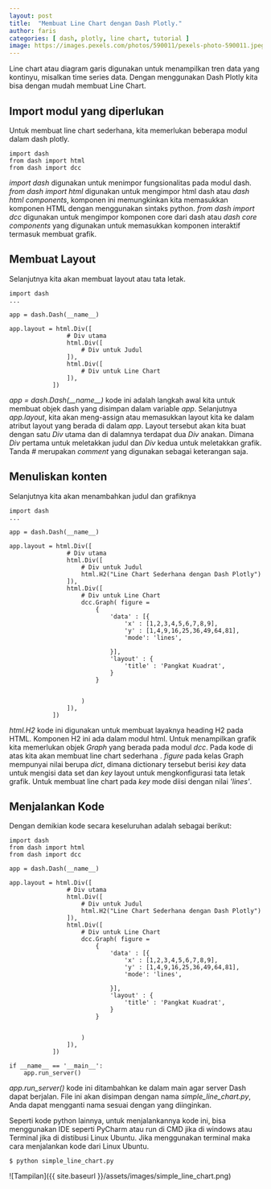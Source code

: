 ```yaml
---
layout: post
title:  "Membuat Line Chart dengan Dash Plotly."
author: faris
categories: [ dash, plotly, line chart, tutorial ]
image: https://images.pexels.com/photos/590011/pexels-photo-590011.jpeg
---
```


Line chart atau diagram garis digunakan untuk menampilkan tren data yang kontinyu, misalkan time series data. Dengan menggunakan Dash Plotly kita bisa dengan mudah membuat Line Chart.


## Import modul yang diperlukan

Untuk membuat line chart sederhana, kita memerlukan beberapa modul dalam dash plotly.

```
import dash
from dash import html
from dash import dcc
```

*import dash* digunakan untuk menimpor fungsionalitas pada modul dash. *from dash import html* digunakan untuk mengimpor html dash atau *dash html components*, komponen ini memungkinkan kita memasukkan komponen HTML dengan menggunakan sintaks python. *from dash import dcc* digunakan untuk mengimpor komponen core dari dash atau *dash core components* yang digunakan untuk memasukkan komponen interaktif termasuk membuat grafik.

## Membuat Layout

Selanjutnya kita akan membuat layout atau tata letak.

```
import dash
...

app = dash.Dash(__name__)

app.layout = html.Div([
				# Div utama
				html.Div([
					# Div untuk Judul
				]),
				html.Div([
					# Div untuk Line Chart
				]),
			])

```

*app = dash.Dash(\_\_name\_\_)* kode ini adalah langkah awal kita untuk membuat objek dash yang disimpan dalam variable *app*. Selanjutnya *app.layout*, kita akan meng-assign atau memasukkan layout kita ke dalam atribut layout yang berada di dalam *app*. Layout tersebut akan kita buat dengan satu *Div* utama dan di dalamnya terdapat dua *Div* anakan. Dimana *Div* pertama untuk meletakkan judul dan *Div* kedua untuk meletakkan grafik. Tanda *#* merupakan *comment* yang digunakan sebagai keterangan saja.

## Menuliskan konten

Selanjutnya kita akan menambahkan judul dan grafiknya

```
import dash
...

app = dash.Dash(__name__)

app.layout = html.Div([
				# Div utama
				html.Div([
					# Div untuk Judul
					html.H2("Line Chart Sederhana dengan Dash Plotly")
				]),
				html.Div([
					# Div untuk Line Chart
					dcc.Graph( figure =
						{
							'data' : [{
								'x' : [1,2,3,4,5,6,7,8,9],
								'y' : [1,4,9,16,25,36,49,64,81],
								'mode': 'lines',

							}],
							'layout' : {
								'title' : 'Pangkat Kuadrat',
							}
						}


					)
				]),
			])
```

*html.H2* kode ini digunakan untuk membuat layaknya heading H2 pada HTML. Komponen H2 ini ada dalam modul html. Untuk menampilkan grafik kita memerlukan objek *Graph* yang berada pada modul *dcc*. Pada kode di atas kita akan membuat line chart sederhana . *figure* pada kelas Graph  mempunyai nilai berupa *dict*, dimana dictionary tersebut berisi *key* data  untuk mengisi data set dan *key* layout untuk mengkonfigurasi tata letak grafik. Untuk membuat line chart pada *key* mode diisi dengan nilai *'lines'*.



## Menjalankan Kode

Dengan demikian kode secara keseluruhan adalah sebagai berikut:

```
import dash
from dash import html
from dash import dcc

app = dash.Dash(__name__)

app.layout = html.Div([
				# Div utama
				html.Div([
					# Div untuk Judul
					html.H2("Line Chart Sederhana dengan Dash Plotly")
				]),
				html.Div([
					# Div untuk Line Chart
					dcc.Graph( figure =
						{
							'data' : [{
								'x' : [1,2,3,4,5,6,7,8,9],
								'y' : [1,4,9,16,25,36,49,64,81],
								'mode': 'lines',

							}],
							'layout' : {
								'title' : 'Pangkat Kuadrat',
							}
						}


					)
				]),
			])

if __name__ == '__main__':
	app.run_server()

```

*app.run_server()* kode ini ditambahkan ke dalam main agar server Dash dapat berjalan. File ini akan disimpan dengan nama *simple_line_chart.py*, Anda dapat mengganti nama sesuai dengan yang diinginkan.

Seperti kode python lainnya, untuk menjalankannya kode ini, bisa menggunakan IDE seperti PyCharm atau run di CMD  jika di windows atau Terminal jika di distibusi Linux Ubuntu. Jika menggunakan terminal maka cara menjalankan kode dari Linux Ubuntu.

```
$ python simple_line_chart.py
```

![Tampilan]({{ site.baseurl }}/assets/images/simple_line_chart.png)